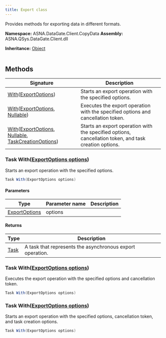 ```yaml
---
title: Export class
---
```


Provides methods for exporting data in different formats.

**Namespace:** ASNA.DataGate.Client.CopyData
**Assembly:** ASNA.QSys.DataGate.Client.dll

**Inheritance:** [Object](https://docs.microsoft.com/en-us/dotnet/api/system.object)
<br>
<br>

## Methods

| Signature | Description |
| --- | --- |
| [With](#with-exportoptions-)([ExportOptions](/reference/data-gate-client/export-options.html)) | Starts an export operation with the specified options.
| [With](#with-exportoptions-nullable-)([ExportOptions](/reference/data-gate-client/export-options.html), [Nullable](https://learn.microsoft.com/en-us/dotnet/csharp/language-reference/builtin-types/nullable-value-types)) | Executes the export operation with the specified options and cancellation token.
| [With](#with-exportoptions-nullable-taskcreationoptions-)([ExportOptions](/reference/data-gate-client/export-options.html), [Nullable](https://learn.microsoft.com/en-us/dotnet/csharp/language-reference/builtin-types/nullable-value-types), [TaskCreationOptions](https://learn.microsoft.com/en-us/dotnet/api/system.threading.tasks.taskcreationoptions?view=net-8.0)) | Starts an export operation with the specified options, cancellation token, and task creation options.

### Task With([ExportOptions options](/reference/data-gate-client/export-options.html))

Starts an export operation with the specified options.

```cs
Task With(ExportOptions options)
```

#### Parameters

| Type | Parameter name | Description
| --- | --- | ---
| [ExportOptions](/reference/data-gate-client/export-options.html) | options | 

#### Returns

| Type | Description
| --- | ---
| [Task](https://docs.microsoft.com/en-us/dotnet/api/system.threading.tasks.taskscheduler) | A task that represents the asynchronous export operation.

### Task With([ExportOptions options](/reference/data-gate-client/export-options.html))

Executes the export operation with the specified options and cancellation token.

```cs
Task With(ExportOptions options)
```

### Task With([ExportOptions options](/reference/data-gate-client/export-options.html))

Starts an export operation with the specified options, cancellation token, and task creation options.

```cs
Task With(ExportOptions options)
```
